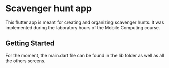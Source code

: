 # Scavenger hunt app

This flutter app is meant for creating and organizing scavenger hunts. It was implemented during the laboratory hours of the Mobile Computing course.

## Getting Started

For the moment, the main.dart file can be found in the lib folder as well as all the others screens.
